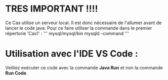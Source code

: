 # TRES IMPORTANT !!!!
Ce Cas utilise un serveur local. Il est donc nécessaire de l'allumer avant de lancer le code java.
Pour ce faire utiliser la commande  dans le premier répertorie 'Cas1' :
'''
mysql/mysql/bin mysqld -command
'''
# Utilisation avec l'IDE VS Code :
Veilliez exécuter ce code avec la commande **Java Run** et non la commande **Run Code**.

